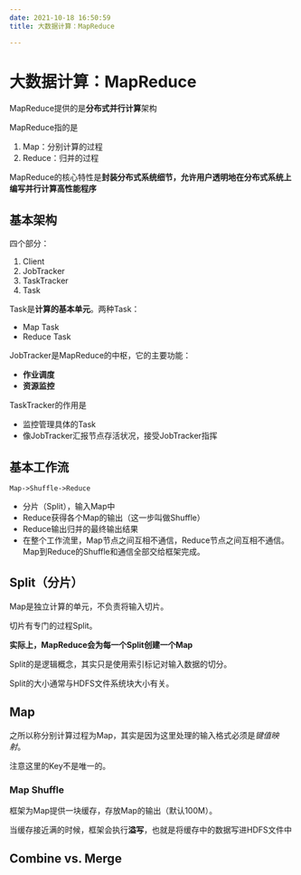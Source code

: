 ```yaml
---
date: 2021-10-18 16:50:59
title: 大数据计算：MapReduce

---
```

# 大数据计算：MapReduce
MapReduce提供的是**分布式并行计算**架构

MapReduce指的是
1. Map：分别计算的过程
2. Reduce：归并的过程

MapReduce的核心特性是**封装分布式系统细节，允许用户透明地在分布式系统上编写并行计算高性能程序**

## 基本架构
四个部分：
1. Client
2. JobTracker
3. TaskTracker
4. Task

Task是**计算的基本单元**。两种Task：
- Map Task
- Reduce Task

JobTracker是MapReduce的中枢，它的主要功能：
- **作业调度**
- **资源监控**

TaskTracker的作用是
- 监控管理具体的Task
- 像JobTracker汇报节点存活状况，接受JobTracker指挥

## 基本工作流
```
Map->Shuffle->Reduce
```

- 分片（Split），输入Map中
- Reduce获得各个Map的输出（这一步叫做Shuffle）
- Reduce输出归并的最终输出结果
- 在整个工作流里，Map节点之间互相不通信，Reduce节点之间互相不通信。Map到Reduce的Shuffle和通信全部交给框架完成。

## Split（分片）
Map是独立计算的单元，不负责将输入切片。

切片有专门的过程Split。

**实际上，MapReduce会为每一个Split创建一个Map**

Split的是逻辑概念，其实只是使用索引标记对输入数据的切分。

Split的大小通常与HDFS文件系统块大小有关。

## Map

之所以称分别计算过程为Map，其实是因为这里处理的输入格式必须是*键值映射*。

注意这里的Key不是唯一的。

### Map Shuffle

框架为Map提供一块缓存，存放Map的输出（默认100M）。

当缓存接近满的时候，框架会执行**溢写**，也就是将缓存中的数据写进HDFS文件中

## Combine vs. Merge


